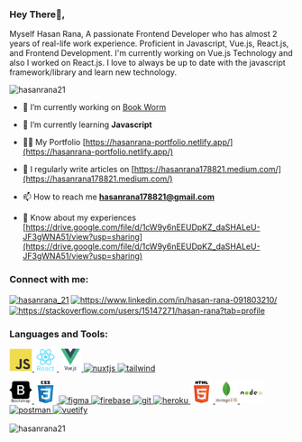 <h3 align="left">Hey There👋,</h3>
 Myself Hasan Rana, A passionate Frontend Developer who has almost 2 years of real-life work experience. Proficient in Javascript, Vue.js, React.js, and Frontend Development. I'm currently working on Vue.js Technology and also I worked on React.js. I love to always be up to date with the javascript framework/library and learn new technology. 

<p align="right"> 
<!-- <img src="https://media-exp1.licdn.com/dms/image/D5635AQExspSCt7Yv4w/profile-framedphoto-shrink_200_200/0/1636628435479?e=1637823600&v=beta&t=80c_SeLPqShOs1Bm-oi13tgS_lmNbm5IWMB0J4y6WKI" alt="hasanrana21"/>
</p> -->

<p align="left"> <img src="https://komarev.com/ghpvc/?username=hasanrana21&label=Profile%20views&color=0e75b6&style=flat" alt="hasanrana21" /> </p>


- 🔭 I’m currently working on [Book Worm](https://github.com/hasanrana21/book-worm)

- 🌱 I’m currently learning **Javascript**

- 👨‍💻 My Portfolio [https://hasanrana-portfolio.netlify.app/](https://hasanrana-portfolio.netlify.app/)

- 📝 I regularly write articles on [https://hasanrana178821.medium.com/](https://hasanrana178821.medium.com/)

- 📫 How to reach me **hasanrana178821@gmail.com**

- 📄 Know about my experiences [https://drive.google.com/file/d/1cW9y6nEEUDpKZ_daSHALeU-JF3gWNA51/view?usp=sharing](https://drive.google.com/file/d/1cW9y6nEEUDpKZ_daSHALeU-JF3gWNA51/view?usp=sharing)

<h3 align="left">Connect with me:</h3>
<p align="left" margin: 0px 40px>

<!--  SOCIAL LINKS -->
<a href="https://twitter.com/hasanrana_21" target="blank"><img align="center" src="https://raw.githubusercontent.com/rahuldkjain/github-profile-readme-generator/master/src/images/icons/Social/twitter.svg" alt="hasanrana_21" height="30" width="40" /></a>
<a href="https://linkedin.com/in/https://www.linkedin.com/in/hasan-rana-091803210/" target="blank"><img align="center" src="https://raw.githubusercontent.com/rahuldkjain/github-profile-readme-generator/master/src/images/icons/Social/linked-in-alt.svg" alt="https://www.linkedin.com/in/hasan-rana-091803210/" height="30" width="40" /></a>
<a href="https://stackoverflow.com/users/15147271/hasan-rana" target="blank"><img align="center" src="https://raw.githubusercontent.com/rahuldkjain/github-profile-readme-generator/master/src/images/icons/Social/stack-overflow.svg" alt="https://stackoverflow.com/users/15147271/hasan-rana?tab=profile" height="30" width="40" /></a>
</p>

<h3 align="left">Languages and Tools:</h3>
<!-- JAVASCRIPT -->
<a href="https://developer.mozilla.org/en-US/docs/Web/JavaScript" target="_blank" rel="noreferrer"> 
 <img src="https://raw.githubusercontent.com/devicons/devicon/master/icons/javascript/javascript-original.svg" alt="javascript" width="40" height="40"/> </a>
<!--  REACT -->
<a href="https://reactjs.org/" target="_blank" rel="noreferrer"> 
 <img src="https://raw.githubusercontent.com/devicons/devicon/master/icons/react/react-original-wordmark.svg" alt="react" width="40" height="40"/> 
</a>
<!-- VUE -->
<a href="https://vuejs.org/" target="_blank" rel="noreferrer"> 
 <img src="https://raw.githubusercontent.com/devicons/devicon/master/icons/vuejs/vuejs-original-wordmark.svg" alt="vuejs" width="40" height="40"/> 
</a>
<!-- NUXT -->
<a href="https://nuxtjs.org/" target="_blank" rel="noreferrer"> 
 <img src="https://www.vectorlogo.zone/logos/nuxtjs/nuxtjs-icon.svg" alt="nuxtjs" width="40" height="40"/> 
</a>
<!-- TAILWINDCSS -->
<a href="https://tailwindcss.com/" target="_blank" rel="noreferrer">
 <img src="https://www.vectorlogo.zone/logos/tailwindcss/tailwindcss-icon.svg" alt="tailwind" width="40" height="40"/>
</a>

<!-- OTHERS -->
<p align="left"> <a href="https://getbootstrap.com" target="_blank" rel="noreferrer"> <img src="https://raw.githubusercontent.com/devicons/devicon/master/icons/bootstrap/bootstrap-plain-wordmark.svg" alt="bootstrap" width="40" height="40"/> </a> <a href="https://www.w3schools.com/css/" target="_blank" rel="noreferrer"> <img src="https://raw.githubusercontent.com/devicons/devicon/master/icons/css3/css3-original-wordmark.svg" alt="css3" width="40" height="40"/> </a> <a href="https://www.figma.com/" target="_blank" rel="noreferrer"> <img src="https://www.vectorlogo.zone/logos/figma/figma-icon.svg" alt="figma" width="40" height="40"/> </a> <a href="https://firebase.google.com/" target="_blank" rel="noreferrer"> <img src="https://www.vectorlogo.zone/logos/firebase/firebase-icon.svg" alt="firebase" width="40" height="40"/> </a> <a href="https://git-scm.com/" target="_blank" rel="noreferrer"> <img src="https://www.vectorlogo.zone/logos/git-scm/git-scm-icon.svg" alt="git" width="40" height="40"/> </a> <a href="https://heroku.com" target="_blank" rel="noreferrer"> <img src="https://www.vectorlogo.zone/logos/heroku/heroku-icon.svg" alt="heroku" width="40" height="40"/> </a> <a href="https://www.w3.org/html/" target="_blank" rel="noreferrer"> <img src="https://raw.githubusercontent.com/devicons/devicon/master/icons/html5/html5-original-wordmark.svg" alt="html5" width="40" height="40"/> </a>  <a href="https://www.mongodb.com/" target="_blank" rel="noreferrer"> <img src="https://raw.githubusercontent.com/devicons/devicon/master/icons/mongodb/mongodb-original-wordmark.svg" alt="mongodb" width="40" height="40"/> </a> <a href="https://nodejs.org" target="_blank" rel="noreferrer"> <img src="https://raw.githubusercontent.com/devicons/devicon/master/icons/nodejs/nodejs-original-wordmark.svg" alt="nodejs" width="40" height="40"/> </a>  <a href="https://postman.com" target="_blank" rel="noreferrer"> <img src="https://www.vectorlogo.zone/logos/getpostman/getpostman-icon.svg" alt="postman" width="40" height="40"/> </a>    <a href="https://vuetifyjs.com/en/" target="_blank" rel="noreferrer"> <img src="https://bestofjs.org/logos/vuetify.svg" alt="vuetify" width="40" height="40"/> </a> </p>

<p> 
<!-- <img align="center" src="https://github-readme-stats.vercel.app/api?username=hasanrana21&show_icons=true&locale=en" alt="hasanrana21"/> -->
<img align="center" src="https://github-readme-stats.vercel.app/api/top-langs?username=hasanrana21&show_icons=true&locale=en&layout=compact" alt="hasanrana21"/>
</p>
